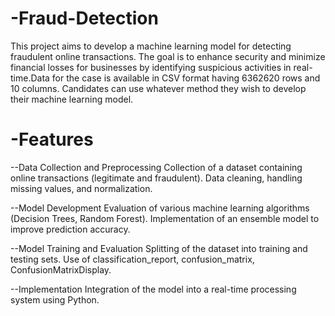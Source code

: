 # -Fraud-Detection
This project aims to develop a machine learning model for detecting fraudulent online transactions. The goal is to enhance security and minimize financial losses for businesses by identifying suspicious activities in real-time.Data for the case is available in CSV format having 6362620 rows and 10 columns. Candidates can use whatever method they wish to develop their machine learning model.
# -Features
--Data Collection and Preprocessing
Collection of a dataset containing online transactions (legitimate and fraudulent).
Data cleaning, handling missing values, and normalization.

--Model Development
Evaluation of various machine learning algorithms (Decision Trees, Random Forest).
Implementation of an ensemble model to improve prediction accuracy.

--Model Training and Evaluation
Splitting of the dataset into training and testing sets.
Use of classification_report, confusion_matrix, ConfusionMatrixDisplay.

--Implementation
Integration of the model into a real-time processing system using Python.

